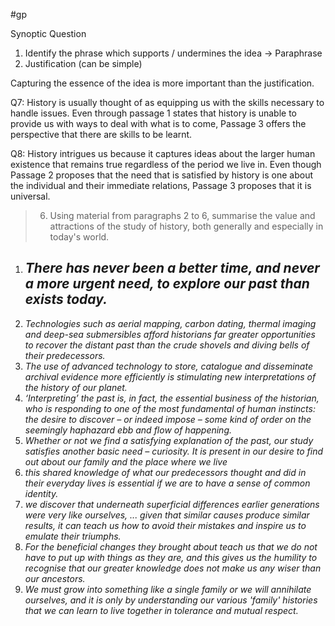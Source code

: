 #gp 

Synoptic Question
1. Identify the phrase which supports / undermines the idea
	→ Paraphrase
2. Justification (can be simple)

Capturing the essence of the idea is more important than the justification.

Q7: History is usually thought of as equipping us with the skills necessary to handle issues. Even through passage 1 states that history is unable to provide us with ways to deal with what is to come, Passage 3 offers the perspective that there are skills to be learnt.

Q8: History intrigues us because it captures ideas about the larger human existence that remains true regardless of the period we live in. Even though Passage 2 proposes that the need that is satisfied by history is one about the individual and their immediate relations, Passage 3 proposes that it is universal.

> 6. Using material from paragraphs 2 to 6, summarise the value and attractions of the study of history, both generally and especially in today's world.

1. *There has never been a better time, and never a more urgent need, to explore our past than exists today.*
	- 
2. *Technologies such as aerial mapping, carbon dating, thermal imaging and deep-sea submersibles afford historians far greater opportunities to recover the distant past than the crude shovels and diving bells of their predecessors.*
3. *The use of advanced technology to store, catalogue and disseminate archival evidence more efficiently is stimulating new interpretations of the history of our planet.*
4. *‘Interpreting’ the past is, in fact, the essential business of the historian, who is responding to one of the most fundamental of human instincts: the desire to discover – or indeed impose – some kind of order on the seemingly haphazard ebb and flow of happening.*
5. *Whether or not we find a satisfying explanation of the past, our study satisfies another basic need – curiosity. It is present in our desire to find out about our family and the place where we live*
6. *this shared knowledge of what our predecessors thought and did in their everyday lives is essential if we are to have a sense of common identity.*
7. *we discover that underneath superficial differences earlier generations were very like ourselves, ... given that similar causes produce similar results, it can teach us how to avoid their mistakes and inspire us to emulate their triumphs.*
8. *For the beneficial changes they brought about teach us that we do not have to put up with things as they are, and this gives us the humility to recognise that our greater knowledge does not make us any wiser than our ancestors.*
9. *We must grow into something like a single family or we will annihilate ourselves, and it is only by understanding our various 'family' histories that we can learn to live together in tolerance and mutual respect.*
